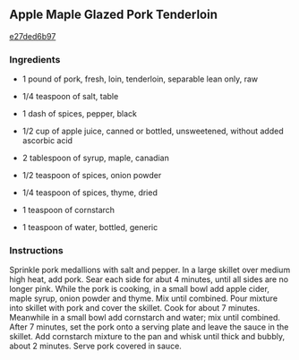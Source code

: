 ## Apple Maple Glazed Pork Tenderloin

[e27ded6b97](http://tastykitchen.com/recipes/main-courses/apple-maple-glazed-pork-tenderloin/)

### Ingredients

 - 1 pound of pork, fresh, loin, tenderloin, separable lean only, raw

 - 1/4 teaspoon of salt, table

 - 1 dash of spices, pepper, black

 - 1/2 cup of apple juice, canned or bottled, unsweetened, without added ascorbic acid

 - 2 tablespoon of syrup, maple, canadian

 - 1/2 teaspoon of spices, onion powder

 - 1/4 teaspoon of spices, thyme, dried

 - 1 teaspoon of cornstarch

 - 1 teaspoon of water, bottled, generic

### Instructions

Sprinkle pork medallions with salt and pepper. In a large skillet over medium high heat, add pork. Sear each side for abut 4 minutes, until all sides are no longer pink. While the pork is cooking, in a small bowl add apple cider, maple syrup, onion powder and thyme. Mix until combined. Pour mixture into skillet with pork and cover the skillet. Cook for about 7 minutes. Meanwhile in a small bowl add cornstarch and water; mix until combined. After 7 minutes, set the pork onto a serving plate and leave the sauce in the skillet. Add cornstarch mixture to the pan and whisk until thick and bubbly, about 2 minutes. Serve pork covered in sauce.